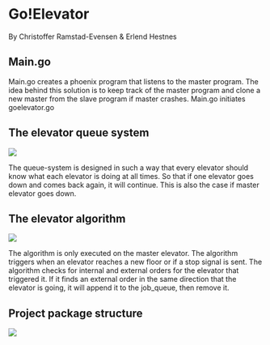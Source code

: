 Go!Elevator
===========
By Christoffer Ramstad-Evensen & Erlend Hestnes

Main.go
--------

Main.go creates a phoenix program that listens to the master program. The idea behind this solution is to keep track of the master program and clone a new master from the slave program if master crashes. Main.go initiates goelevator.go

The elevator queue system
--------------------------

![](https://raw.github.com/oldgeezr/sanntid/master/figures/elevator_queues.png)

The queue-system is designed in such a way that every elevator should know what each elevator is doing at all times. So that if one elevator goes down and comes back again, it will continue. This is also the case if master elevator goes down.

The elevator algorithm
------------------------

![](https://raw.github.com/oldgeezr/sanntid/master/figures/elevator_algorithm.png)

The algorithm is only executed on the master elevator. The algorithm triggers when an elevator reaches a new floor or if a stop signal is sent. The algorithm checks for internal and external orders for the elevator that triggered it. If it finds an external order in the same direction that the elevator is going, it will append it to the job_queue, then remove it.

Project package structure
------------------------

![](https://raw.github.com/oldgeezr/sanntid/master/figures/project_package_structure.png)

